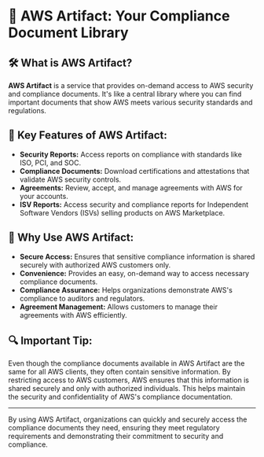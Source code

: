 # 📖 AWS Artifact: Your Compliance Document Library

## 🛠️ **What is AWS Artifact?**

**AWS Artifact** is a service that provides on-demand access to AWS security and compliance documents. It's like a central library where you can find important documents that show AWS meets various security standards and regulations.

## 📜 **Key Features of AWS Artifact:**

- **Security Reports:** Access reports on compliance with standards like ISO, PCI, and SOC.
- **Compliance Documents:** Download certifications and attestations that validate AWS security controls.
- **Agreements:** Review, accept, and manage agreements with AWS for your accounts.
- **ISV Reports:** Access security and compliance reports for Independent Software Vendors (ISVs) selling products on AWS Marketplace.

## 🌟 **Why Use AWS Artifact:**

- **Secure Access:** Ensures that sensitive compliance information is shared securely with authorized AWS customers only.
- **Convenience:** Provides an easy, on-demand way to access necessary compliance documents.
- **Compliance Assurance:** Helps organizations demonstrate AWS's compliance to auditors and regulators.
- **Agreement Management:** Allows customers to manage their agreements with AWS efficiently.

## 🔍 **Important Tip:**

Even though the compliance documents available in AWS Artifact are the same for all AWS clients, they often contain sensitive information. By restricting access to AWS customers, AWS ensures that this information is shared securely and only with authorized individuals. This helps maintain the security and confidentiality of AWS's compliance documentation.

---

By using AWS Artifact, organizations can quickly and securely access the compliance documents they need, ensuring they meet regulatory requirements and demonstrating their commitment to security and compliance.
